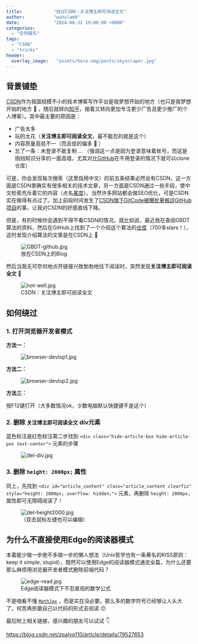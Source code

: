 ```yaml
---
title:            "绕过CSDN：关注博主即可阅读全文"
author:           "wuhulamb"
date:             "2024-08-31 19:00:00 +0800"
categories:
  - "仅供娱乐"
tags:
  - "CSDN"
  - "tricks"
header:
  overlay_image:   "assets/hero-img/posts/skyscraper.jpg"
---
```


## 背景铺垫

[CSDN](https://www.csdn.net/)作为我国规模不小的技术博客写作平台是我梦想开始的地方（也只是我梦想开始的地方 :poop: ，随后就转向[知乎](https://www.zhihu.com/)，接着又转向更加专注更少广告且更少推广的个人博客）。其中最主要的原因是<!--more-->：

- 广告太多
- 玩的太花（**关注博主即可阅读全文**，最不能忍的就是这个）
- 内容质量高低不一（而且低的偏多 :poop: ）
- 忘了一条：未登录不能复制 ... （强调这一点是因为登录意味着账号，而这是阻挡知识分享的一面高墙，尤其对比[GitHub](https://github.com/)在不用登录的情况下就可以clone仓库）

可是，你会发现每次搜索（这里指用中文）的前五条结果必然会有CSDN，这一方面是CSDN里确实有很多相关的技术文章，另一方面是CSDN通过一些手段，使中文检索充斥着它的内容（点名[某度](https://www.baidu.com/)）。当然许多网站都会做SEO优化，可是CSDN实在做得有点过了。加上前段时间发生了[CSDN旗下GitCode被曝批量搬运GitHub项目](https://www.ithome.com/0/778/049.htm)的事，让我对CSDN的好感直线下降。

但是，有的时候你会遇到不得不看CSDN的情况。就比如说，最近我在查阅GBDT算法的资料，然后在GitHub上找到了一个介绍这个算法的[仓库](https://github.com/Freemanzxp/GBDT_Simple_Tutorial)（700多stars！），这时发现介绍算法的文章是在CSDN上 :poop:

<figure class="align-center">
  <img src="{{ 'media/image/2024/08/GBDT-github.jpg' | relative_url }}" alt="GBDT-github.jpg">
  <figcaption>放在CSDN上的Blog</figcaption>
</figure>

然后当我无可奈何地点开链接兴致勃勃地往下阅读时，突然发现**关注博主即可阅读全文** :poop:

<figure class="align-center">
  <img src="{{ 'media/image/2024/08/not-well.jpg' | relative_url }}" alt="not-well.jpg">
  <figcaption>CSDN：关注博主即可阅读全文</figcaption>
</figure>


## 如何绕过

### 1. 打开浏览器开发者模式

**方法一：**

<figure class="align-center">
  <img src="{{ 'media/image/2024/08/browser-devlop1.jpg' | relative_url }}" alt="browser-devlop1.jpg">
</figure>

**方法二：**

<figure class="align-center">
  <img src="{{ 'media/image/2024/08/browser-devlop2.jpg' | relative_url }}" alt="browser-devlop2.jpg">
</figure>

**方法三：**

按F12键打开（大多数情况ok，少数电脑默认快捷键不是这个）

### 2. 删除 `关注博主即可阅读全文` div元素

蓝色标注是红色标注第二步找到 `<div class="hide-article-box hide-article-pos text-center">` 元素的步骤

<figure class="align-center">
  <img src="{{ 'media/image/2024/08/del-div.jpg' | relative_url }}" alt="del-div.jpg">
</figure>

### 3. 删除 `height: 2000px;` 属性

同上，先找到 `<div id="article_content" class="article_content clearfix" style="height: 2000px; overflow: hidden;">` 元素，再删除 `height: 2000px;` 属性即可无障碍阅读了！

<figure class="align-center">
  <img src="{{ 'media/image/2024/08/del-height2000.jpg' | relative_url }}" alt="del-height2000.jpg">
  <figcaption>（双击鼠标左键也可以编辑）</figcaption>
</figure>

## 为什么不直接使用Edge的阅读器模式

本着能少做一步绝不多做一步的懒人想法（Unix哲学也有一条著名的KISS原则：keep it simple, stupid），既然可以使用Edge的阅读器模式通览全篇，为什么还要那么麻烦用浏览器开发者模式删除前端代码？

<figure class="align-center">
  <img src="{{ 'media/image/2024/08/edge-read.jpg' | relative_url }}" alt="edge-read.jpg">
  <figcaption>Edge阅读器模式下不忍直视的数学公式</figcaption>
</figure>

不是咱看不懂 [`MathJax`](https://www.mathjax.org/) ，而是实在没必要。那么多的数学符号已经够让人头大了，何苦再折磨自己以代码的形式去阅读 :upside_down_face:

最后附上相关链接，感兴趣的朋友可以试试 :point_down:

<p style="word-break: break-word;"><a href="https://blog.csdn.net/zpalyq110/article/details/79527653">https://blog.csdn.net/zpalyq110/article/details/79527653</a></p>
